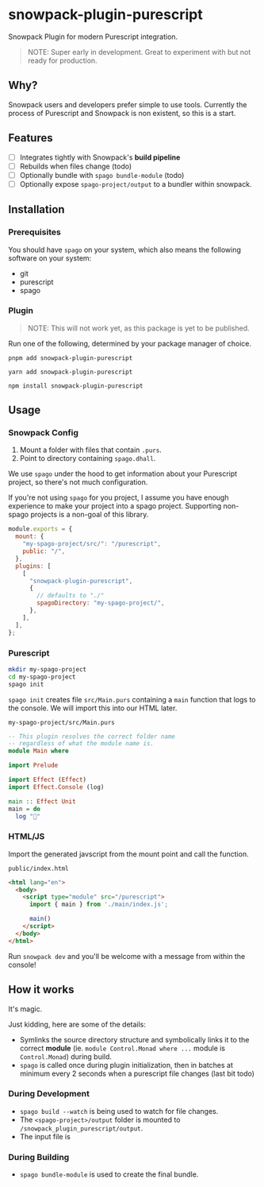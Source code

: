 # snowpack-plugin-purescript

Snowpack Plugin for modern Purescript integration.

> NOTE: Super early in development. Great to experiment with but not ready for production.

## Why?

Snowpack users and developers prefer simple to use tools. Currently the process of Purescript and Snowpack is non existent, so this is a start.

## Features

- [ ] Integrates tightly with Snowpack's **build pipeline**
- [ ] Rebuilds when files change (todo)
- [ ] Optionally bundle with `spago bundle-module` (todo)
- [ ] Optionally expose `spago-project/output` to a bundler within snowpack.

## Installation

### Prerequisites

You should have `spago` on your system, which also means the following software on your system:

- git
- purescript
- spago

### Plugin

> NOTE: This will not work yet, as this package is yet to be published.

Run one of the following, determined by your package manager of choice.

```
pnpm add snowpack-plugin-purescript
```

```
yarn add snowpack-plugin-purescript

```

```
npm install snowpack-plugin-purescript

```

## Usage

### Snowpack Config

1. Mount a folder with files that contain `.purs`.
2. Point to directory containing `spago.dhall`.

We use `spago` under the hood to get information about your Purescript project,
so there's not much configuration.

If you're not using `spago` for you project, I assume you have enough experience to make your project into a spago project.
Supporting non-spago projects is a non-goal of this library.

```js
module.exports = {
  mount: {
    "my-spago-project/src/": "/purescript",
    public: "/",
  },
  plugins: [
    [
      "snowpack-plugin-purescript",
      {
        // defaults to "./"
        spagoDirectory: "my-spago-project/",
      },
    ],
  ],
};
```

### Purescript

```sh
mkdir my-spago-project
cd my-spago-project
spago init
```

`spago init` creates file `src/Main.purs` containing a `main` function that logs to the console.
We will import this into our HTML later.

`my-spago-project/src/Main.purs`

```purescript
-- This plugin resolves the correct folder name
-- regardless of what the module name is.
module Main where

import Prelude

import Effect (Effect)
import Effect.Console (log)

main :: Effect Unit
main = do
  log "🍝"
```

### HTML/JS

Import the generated javscript from the mount point and call the function.

`public/index.html`

```html
<html lang="en">
  <body>
    <script type="module" src="/purescript">
      import { main } from './main/index.js';

      main()
    </script>
  </body>
</html>
```

Run `snowpack dev` and you'll be welcome with a message from within the console!

## How it works

It's magic.

Just kidding, here are some of the details:

- Symlinks the source directory structure and symbolically links it to the correct **module** (ie. `module Control.Monad where ...` module is `Control.Monad`) during build.
- `spago` is called once during plugin initialization, then in batches at minimum every 2 seconds when a purescript file changes (last bit todo)

### During Development

- `spago build --watch` is being used to watch for file changes.
- The `<spago-project>/output` folder is mounted to `/snowpack_plugin_purescript/output`.
- The input file is

### During Building

- `spago bundle-module` is used to create the final bundle.
